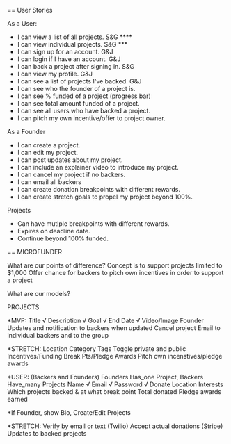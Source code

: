 == User Stories

As a User:
* I can view a list of all projects. S&G ****
* I can view individual projects. S&G ***
* I can sign up for an account. G&J
* I can login if I have an account. G&J
* I can back a project after signing in. S&G
* I can view my profile. G&J
* I can see a list of projects I've backed. G&J
* I can see who the founder of a project is. 
* I can see % funded of a project (progress bar)
* I can see total amount funded of a project.
* I can see all users who have backed a project.
* I can pitch my own incentive/offer to project owner.

As a Founder
* I can create a project.
* I can edit my project.
* I can post updates about my project.
* I can include an explainer video to introduce my project.
* I can cancel my project if no backers.
* I can email all backers
* I can create donation breakpoints with different rewards.
* I can create stretch goals to propel my project beyond 100%.

Projects
* Can have mutiple breakpoints with different rewards.
* Expires on deadline date.
* Continue beyond 100% funded.


== MICROFUNDER

What are our points of difference? Concept is to support projects limited to $1,000 Offer chance for backers to pitch own incentives in order to support a project

What are our models?

PROJECTS

*MVP: Title √ Description √ Goal √ End Date √ Video/Image Founder Updates and notification to backers when updated Cancel project Email to individual backers and to the group

*STRETCH: Location Category Tags Toggle private and public Incentives/Funding Break Pts/Pledge Awards Pitch own incenstives/pledge awards

*USER: (Backers and Founders) Founders Has_one Project, Backers Have_many Projects Name √ Email √ Password √ Donate Location Interests Which projects backed & at what break point Total donated Pledge awards earned

*If Founder, show Bio, Create/Edit Projects

*STRETCH: Verify by email or text (Twilio) Accept actual donations (Stripe) Updates to backed projects
